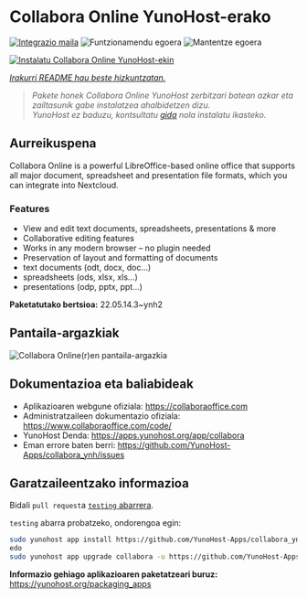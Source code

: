 <!--
Ohart ongi: README hau automatikoki sortu da <https://github.com/YunoHost/apps/tree/master/tools/readme_generator>ri esker
EZ editatu eskuz.
-->

# Collabora Online YunoHost-erako

[![Integrazio maila](https://dash.yunohost.org/integration/collabora.svg)](https://ci-apps.yunohost.org/ci/apps/collabora/) ![Funtzionamendu egoera](https://ci-apps.yunohost.org/ci/badges/collabora.status.svg) ![Mantentze egoera](https://ci-apps.yunohost.org/ci/badges/collabora.maintain.svg)

[![Instalatu Collabora Online YunoHost-ekin](https://install-app.yunohost.org/install-with-yunohost.svg)](https://install-app.yunohost.org/?app=collabora)

*[Irakurri README hau beste hizkuntzatan.](./ALL_README.md)*

> *Pakete honek Collabora Online YunoHost zerbitzari batean azkar eta zailtasunik gabe instalatzea ahalbidetzen dizu.*  
> *YunoHost ez baduzu, kontsultatu [gida](https://yunohost.org/install) nola instalatu ikasteko.*

## Aurreikuspena

Collabora Online is a powerful LibreOffice-based online office that supports all major document, spreadsheet and presentation file formats, which you can integrate into Nextcloud.

### Features

- View and edit text documents, spreadsheets, presentations & more
- Collaborative editing features
- Works in any modern browser – no plugin needed
- Preservation of layout and formatting of documents
- text documents (odt, docx, doc…)
- spreadsheets (ods, xlsx, xls…)
- presentations (odp, pptx, ppt…)


**Paketatutako bertsioa:** 22.05.14.3~ynh2

## Pantaila-argazkiak

![Collabora Online(r)en pantaila-argazkia](./doc/screenshots/Nextcloud-writer.png)

## Dokumentazioa eta baliabideak

- Aplikazioaren webgune ofiziala: <https://collaboraoffice.com>
- Administratzaileen dokumentazio ofiziala: <https://www.collaboraoffice.com/code/>
- YunoHost Denda: <https://apps.yunohost.org/app/collabora>
- Eman errore baten berri: <https://github.com/YunoHost-Apps/collabora_ynh/issues>

## Garatzaileentzako informazioa

Bidali `pull request`a [`testing` abarrera](https://github.com/YunoHost-Apps/collabora_ynh/tree/testing).

`testing` abarra probatzeko, ondorengoa egin:

```bash
sudo yunohost app install https://github.com/YunoHost-Apps/collabora_ynh/tree/testing --debug
edo
sudo yunohost app upgrade collabora -u https://github.com/YunoHost-Apps/collabora_ynh/tree/testing --debug
```

**Informazio gehiago aplikazioaren paketatzeari buruz:** <https://yunohost.org/packaging_apps>
